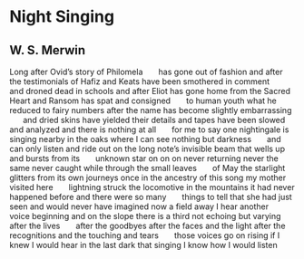 # Night Singing
## W. S. Merwin
Long after Ovid’s story of Philomela
      has gone out of fashion and after the testimonials
of Hafiz and Keats have been smothered in comment
      and droned dead in schools and after Eliot has gone home
from the Sacred Heart and Ransom has spat and consigned
      to human youth what he reduced to fairy numbers
after the name has become slightly embarrassing
      and dried skins have yielded their details and tapes have been
slowed and analyzed and there is nothing at all
      for me to say one nightingale is singing
nearby in the oaks where I can see nothing but darkness
      and can only listen and ride out on the long note’s
invisible beam that wells up and bursts from its
      unknown star on on on never returning
never the same never caught while through the small leaves
      of May the starlight glitters from its own journeys
once in the ancestry of this song my mother visited here
      lightning struck the locomotive in the mountains
it had never happened before and there were so many
      things to tell that she had just seen and would never
have imagined now a field away I hear another
      voice beginning and on the slope there is a third
not echoing but varying after the lives
      after the goodbyes after the faces and the light
after the recognitions and the touching and tears
      those voices go on rising if I knew I would hear
in the last dark that singing I know how I would listen